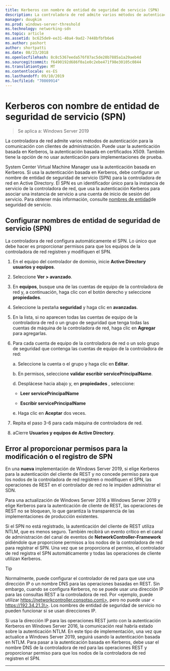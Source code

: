 ```yaml
---
title: Kerberos con nombre de entidad de seguridad de servicio (SPN)
description: La controladora de red admite varios métodos de autenticación para la comunicación con clientes de administración. Puede usar la autenticación basada en Kerberos, la autenticación basada en certificados X509. También tiene la opción de no usar autenticación para implementaciones de prueba.
manager: dougkim
ms.prod: windows-server-threshold
ms.technology: networking-sdn
ms.topic: article
ms.assetid: bc625de9-ee31-40a4-9ad2-7448bfbfb6e6
ms.author: pashort
author: shortpatti
ms.date: 08/23/2018
ms.openlocfilehash: 8c8c5367eeda576f87ac5de20b7885a1a29aeb4d
ms.sourcegitcommit: f6490192d686f0a1e0c2ebe471f98e30105c0844
ms.translationtype: MT
ms.contentlocale: es-ES
ms.lasthandoff: 09/10/2019
ms.locfileid: "70869914"
---
```

# <a name="kerberos-with-service-principal-name-spn"></a>Kerberos con nombre de entidad de seguridad de servicio (SPN)

>Se aplica a: Windows Server 2019

La controladora de red admite varios métodos de autenticación para la comunicación con clientes de administración. Puede usar la autenticación basada en Kerberos, la autenticación basada en certificados X509. También tiene la opción de no usar autenticación para implementaciones de prueba.

System Center Virtual Machine Manager usa la autenticación basada en Kerberos. Si usa la autenticación basada en Kerberos, debe configurar un nombre de entidad de seguridad de servicio (SPN) para la controladora de red en Active Directory. El SPN es un identificador único para la instancia de servicio de la controladora de red, que usa la autenticación Kerberos para asociar una instancia de servicio a una cuenta de inicio de sesión del servicio. Para obtener más información, consulte [nombres de entidad](https://docs.microsoft.com/windows/desktop/ad/service-principal-names)de seguridad de servicio.

## <a name="configure-service-principal-names-spn"></a>Configurar nombres de entidad de seguridad de servicio (SPN)

La controladora de red configura automáticamente el SPN. Lo único que debe hacer es proporcionar permisos para que los equipos de la controladora de red registren y modifiquen el SPN.

1.  En el equipo del controlador de dominio, inicie **Active Directory usuarios y equipos**.

2.  Seleccione **Ver \> avanzado**.

3.  En **equipos**, busque una de las cuentas de equipo de la controladora de red y, a continuación, haga clic con el botón derecho y seleccione **propiedades**.

4.  Seleccione la pestaña **seguridad** y haga clic en **avanzadas**.

5.  En la lista, si no aparecen todas las cuentas de equipo de la controladora de red o un grupo de seguridad que tenga todas las cuentas de máquina de la controladora de red, haga clic en **Agregar** para agregarlas.

6.  Para cada cuenta de equipo de la controladora de red o un solo grupo de seguridad que contenga las cuentas de equipo de la controladora de red:

    a.  Seleccione la cuenta o el grupo y haga clic en **Editar**.

    b.  En permisos, seleccione **validar escribir servicePrincipalName**.

    d.  Desplácese hacia abajo y, en **propiedades** , seleccione:

       -  **Leer servicePrincipalName**

       -  **Escribir servicePrincipalName**

    e.  Haga clic en **Aceptar** dos veces.

7.  Repita el paso 3-6 para cada máquina de controladora de red.

8.  aCierre **Usuarios y equipos de Active Directory**.

## <a name="failure-to-provide-permissions-for-spn-registrationmodification"></a>Error al proporcionar permisos para la modificación o el registro de SPN

En una **nueva** implementación de Windows Server 2019, si elige Kerberos para la autenticación del cliente de REST y no concede permiso para que los nodos de la controladora de red registren o modifiquen el SPN, las operaciones de REST en el controlador de red no le impiden administrar el SDN.

Para una actualización de Windows Server 2016 a Windows Server 2019 y elige Kerberos para la autenticación de cliente de REST, las operaciones de REST no se bloquean, lo que garantiza la transparencia de las implementaciones de producción existentes. 

Si el SPN no está registrado, la autenticación del cliente de REST utiliza NTLM, que es menos seguro. También recibirá un evento crítico en el canal de administración del canal de eventos de **NetworkController-Framework** pidiéndole que proporcione permisos a los nodos de la controladora de red para registrar el SPN. Una vez que se proporciona el permiso, el controlador de red registra el SPN automáticamente y todas las operaciones de cliente utilizan Kerberos.


>[!TIP]
>Normalmente, puede configurar el controlador de red para que use una dirección IP o un nombre DNS para las operaciones basadas en REST. Sin embargo, cuando se configura Kerberos, no se puede usar una dirección IP para las consultas REST a la controladora de red. Por \<ejemplo, puede utilizar https://networkcontroller.consotso.com\>, pero no puede usar \< https://192.34.21.3\>. Los nombres de entidad de seguridad de servicio no pueden funcionar si se usan direcciones IP.
>
>Si usa la dirección IP para las operaciones REST junto con la autenticación Kerberos en Windows Server 2016, la comunicación real habría estado sobre la autenticación NTLM. En este tipo de implementación, una vez que actualice a Windows Server 2019, seguirá usando la autenticación basada en NTLM. Para pasar a la autenticación basada en Kerberos, debe usar el nombre DNS de la controladora de red para las operaciones REST y proporcionar permiso para que los nodos de la controladora de red registren el SPN.

---